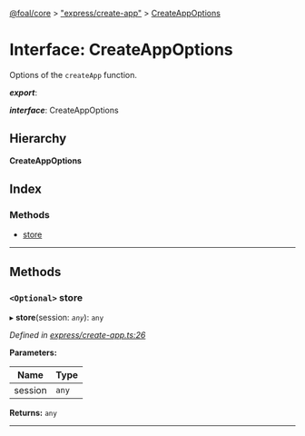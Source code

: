 [@foal/core](../README.md) > ["express/create-app"](../modules/_express_create_app_.md) > [CreateAppOptions](../interfaces/_express_create_app_.createappoptions.md)

# Interface: CreateAppOptions

Options of the `createApp` function.

*__export__*: 

*__interface__*: CreateAppOptions

## Hierarchy

**CreateAppOptions**

## Index

### Methods

* [store](_express_create_app_.createappoptions.md#store)

---

## Methods

<a id="store"></a>

### `<Optional>` store

▸ **store**(session: *`any`*): `any`

*Defined in [express/create-app.ts:26](https://github.com/FoalTS/foal/blob/7934e4d7/packages/core/src/express/create-app.ts#L26)*

**Parameters:**

| Name | Type |
| ------ | ------ |
| session | `any` |

**Returns:** `any`

___

